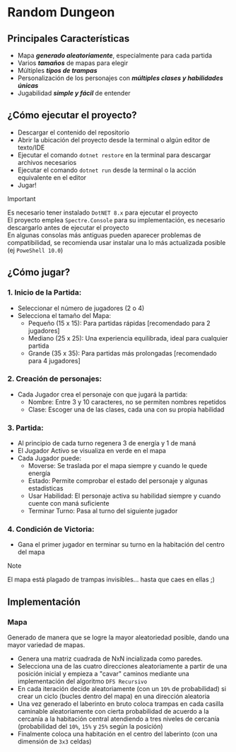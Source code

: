 # Random Dungeon


## Principales Características
+ Mapa ***generado aleatoriamente***, especialmente para cada partida
+ Varios ***tamaños*** de mapas para elegir
+ Múltiples ***tipos de trampas***
+ Personalización de los personajes con ***múltiples clases y habilidades únicas***
+ Jugabilidad ***simple y fácil*** de entender

## ¿Cómo ejecutar el proyecto?
+ Descargar el contenido del repositorio
+ Abrir la ubicación del proyecto desde la terminal o algún editor de texto/IDE
+ Ejecutar el comando `dotnet restore` en la terminal para descargar archivos necesarios
+ Ejecutar el comando `dotnet run` desde la terminal o la acción equivalente en el editor
+ Jugar!  

> [!Important]
> Es necesario tener instalado `DotNET 8.x` para ejecutar el proyecto  
> El proyecto emplea `Spectre.Console` para su implementación, es necesario descargarlo antes de ejecutar el proyecto  
> En algunas consolas más antiguas pueden aparecer problemas de compatibilidad, se recomienda usar instalar una lo más actualizada posible (ej `PoweShell 10.0`)

## ¿Cómo jugar?
### 1. Inicio de la Partida: ###
  + Seleccionar el número de jugadores (2 o 4)
  + Selecciona el tamaño del Mapa:  
    - Pequeño (15 x 15): Para partidas rápidas [recomendado para 2 jugadores]  
    - Mediano (25 x 25): Una experiencia equilibrada, ideal para cualquier partida  
    - Grande  (35 x 35): Para partidas más prolongadas [recomendado para 4 jugadores]  

### 2. Creación de personajes: ###
+ Cada Jugador crea el personaje con que jugará la partida:  
  - Nombre: Entre 3 y 10 caracteres, no se permiten nombres repetidos  
  - Clase: Escoger una de las clases, cada una con su propia habilidad  
### 3. Partida: ### 
+ Al principio de cada turno regenera 3 de energía y 1 de maná  
+ El Jugador Activo se visualiza en verde en el mapa  
+ Cada Jugador puede:
  - Moverse: Se traslada por el mapa siempre y cuando le quede energía  
  - Estado: Permite comprobar el estado del personaje y algunas estadísticas  
  - Usar Habilidad: El personaje activa su habilidad siempre y cuando cuente con maná suficiente  
  - Terminar Turno: Pasa al turno del siguiente jugador  
### 4. Condición de Victoria: ###
+ Gana el primer jugador en terminar su turno en la habitación del centro del mapa
> [!Note]
> El mapa está plagado de trampas invisibles... hasta que caes en ellas ;)  

## Implementación ##  
### Mapa ###
Generado de manera que se logre la mayor aleatoriedad posible, dando una mayor variedad de mapas.  
+ Genera una matriz cuadrada de NxN incializada como paredes.
+ Selecciona una de las cuatro direcciones aleatoriamente a partir de una posición inicial y empieza a "cavar" caminos mediante una implementación del algoritmo `DFS Recursivo`
+ En cada iteración decide aleatoriamente (con un `10%` de probabilidad) si crear un ciclo (bucles dentro del mapa) en una dirección aleatoria
+ Una vez generado el laberinto en bruto coloca trampas en cada casilla caminable aleatoriamente con cierta probabilidad de acuerdo a la cercanía a la habitación central atendiendo a tres niveles de cercanía (probabilidad del `10%`, `15%` y `25%` según la posición)
+ Finalmente coloca una habitación en el centro del laberinto (con una dimensión de `3x3` celdas)
